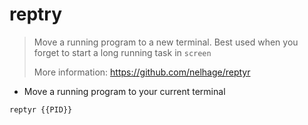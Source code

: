 # reptry

> Move a running program to a new terminal. 
> Best used when you forget to start a long running task in `screen`
>
> More information: https://github.com/nelhage/reptyr

- Move a running program to your current terminal

`reptyr {{PID}}`
